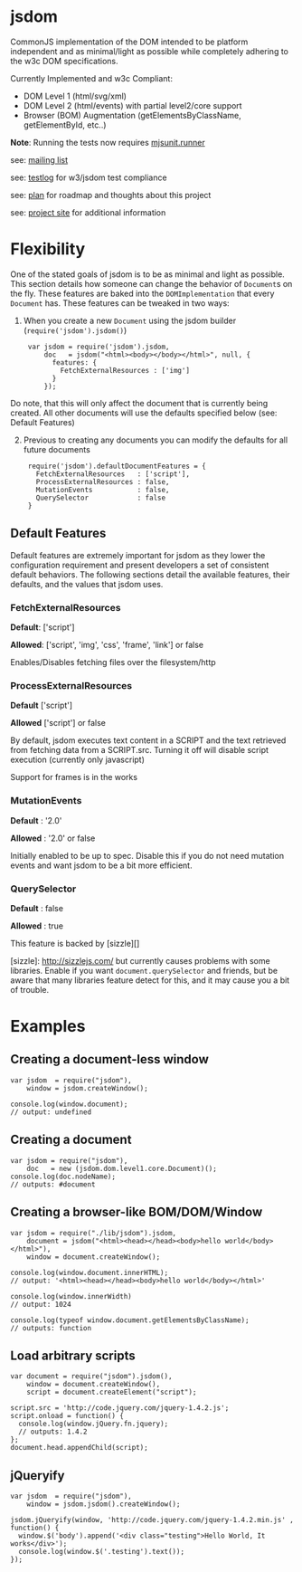 # jsdom

CommonJS implementation of the DOM intended to be platform independent and as minimal/light as 
possible while completely adhering to the w3c DOM specifications.

Currently Implemented and w3c Compliant:

  - DOM Level 1 (html/svg/xml)
  - DOM Level 2 (html/events) with partial level2/core support
  - Browser (BOM) Augmentation (getElementsByClassName, getElementById, etc..)

**Note**: Running the tests now requires [mjsunit.runner][]

see: [mailing list][]

see: [testlog][] for w3/jsdom test compliance

see: [plan][] for roadmap and thoughts about this project

see: [project site][] for additional information

  [mailing list]: http://groups.google.com/group/jsdom
  [project site]: http://www.jsdom.org
  [mjsunit.runner]: http://github.com/tmpvar/mjsunit.runner
  [testlog]: http://github.com/tmpvar/jsdom/blob/master/test/testlog.txt
  [plan]: http://github.com/tmpvar/jsdom/blob/master/PLAN.md

# Flexibility

One of the stated goals of jsdom is to be as minimal and light as possible. This section details how
someone can change the behavior of `Document`s on the fly.  These features are baked into
the `DOMImplementation` that every `Document` has. These features can be tweaked in two ways:

1. When you create a new `Document` using the jsdom builder (`require('jsdom').jsdom()`)

        var jsdom = require('jsdom').jsdom,
            doc   = jsdom("<html><body></body></html>", null, {
              features: {
                FetchExternalResources : ['img']
              }
            });

 Do note, that this will only affect the document that is currently being created.  All other documents
will use the defaults specified below (see: Default Features)

2. Previous to creating any documents you can modify the defaults for all future documents
    
        require('jsdom').defaultDocumentFeatures = {
          FetchExternalResources   : ['script'], 
          ProcessExternalResources : false,
          MutationEvents           : false,
          QuerySelector            : false
        }



## Default Features

Default features are extremely important for jsdom as they lower the configuration requirement and present developers a set of consistent default behaviors. The following sections detail the available features, their defaults, and the values that jsdom uses.


### FetchExternalResources
**Default**: ['script']

**Allowed**: ['script', 'img', 'css', 'frame', 'link'] or false

Enables/Disables fetching files over the filesystem/http

### ProcessExternalResources
**Default** ['script']

**Allowed** ['script'] or false

By default, jsdom executes text content in a SCRIPT and the text retrieved from fetching data from a SCRIPT.src. Turning it off will disable script execution (currently only javascript)

Support for frames is in the works


### MutationEvents
**Default** : '2.0'

**Allowed** : '2.0' or false

Initially enabled to be up to spec. Disable this if you do not need mutation events and want jsdom to be a bit more efficient.

### QuerySelector
**Default** : false

**Allowed** : true

This feature is backed by [sizzle][]

[sizzle]: http://sizzlejs.com/ but currently causes problems with some libraries.  Enable if you want `document.querySelector` and friends, but be aware that many libraries feature detect for this, and it may cause you a bit of trouble.

# Examples

## Creating a document-less window

    var jsdom  = require("jsdom"),
        window = jsdom.createWindow();

    console.log(window.document);
    // output: undefined

## Creating a document
    var jsdom = require("jsdom"),
        doc   = new (jsdom.dom.level1.core.Document)();
    console.log(doc.nodeName);
    // outputs: #document

## Creating a browser-like BOM/DOM/Window

    var jsdom = require("./lib/jsdom").jsdom,
		document = jsdom("<html><head></head><body>hello world</body></html>"),
        window = document.createWindow();

    console.log(window.document.innerHTML);
    // output: '<html><head></head><body>hello world</body></html>'

    console.log(window.innerWidth)
    // output: 1024

    console.log(typeof window.document.getElementsByClassName);
    // outputs: function

## Load arbitrary scripts
    var document = require("jsdom").jsdom(),
        window = document.createWindow(),
        script = document.createElement("script");

    script.src = 'http://code.jquery.com/jquery-1.4.2.js';
    script.onload = function() {
      console.log(window.jQuery.fn.jquery);
      // outputs: 1.4.2
    };
	document.head.appendChild(script);

## jQueryify

    var jsdom  = require("jsdom"),
        window = jsdom.jsdom().createWindow();

    jsdom.jQueryify(window, 'http://code.jquery.com/jquery-1.4.2.min.js' , function() {
      window.$('body').append('<div class="testing">Hello World, It works</div>');
      console.log(window.$('.testing').text());
    });
